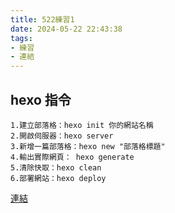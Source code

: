 ```yaml
---
title: 522練習1
date: 2024-05-22 22:43:38
tags:
- 練習
- 連結
---
```

## hexo 指令

	1.建立部落格：hexo init 你的網站名稱
	2.開啟伺服器：hexo server
	3.新增一篇部落格：hexo new "部落格標題"
	4.輸出實際網頁： hexo generate
	5.清除快取：hexo clean
	6.部署網站：hexo deploy
[連結](https://hexo.io/zh-tw/docs/)




